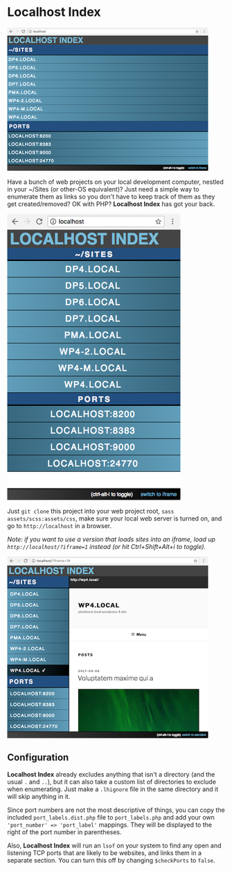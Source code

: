 # Localhost Index

![Localhost Index Full Page](assets/img/localhost_index_full_page.png "Localhost Index Full Page")

Have a bunch of web projects on your local development computer, nestled in your ~/Sites (or other-OS equivalent)? Just need a simple way to enumerate them as links so you don't have to keep track of them as they get created/removed? OK with PHP? **Localhost Index** has got your back.

![Localhost Index Mobile](assets/img/localhost_index_mobile.png "Localhost Index Full Mobile")

Just `git clone` this project into your web project root, `sass assets/scss:assets/css`, make sure your local web server is turned on, and go to `http://localhost` in a browser.

_Note: if you want to use a version that loads sites into an iframe, load up `http://localhost/?iframe=1` instead (or hit Ctrl+Shift+Alt+i to toggle)._

![Localhost Index Iframe](assets/img/localhost_index_iframe.png "Localhost Index Iframe")

## Configuration

**Localhost Index** already excludes anything that isn't a directory (and the usual `.` and `..`), but it can also take a custom list of directories to exclude when enumerating. Just make a `.lhignore` file in the same directory and it will skip anything in it.

Since port numbers are not the most descriptive of things, you can copy the included `port_labels.dist.php` file to `port_labels.php` and add your own `'port_number' => 'port_label'` mappings. They will be displayed to the right of the port number in parentheses.

Also, **Localhost Index** will run an `lsof` on your system to find any open and listening TCP ports that are likely to be websites, and links them in a separate section. You can turn this off by changing `$checkPorts` to `false`.
